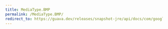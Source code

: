 ```yaml
---
title: MediaType.BMP
permalink: /MediaType.BMP/
redirect_to: https://guava.dev/releases/snapshot-jre/api/docs/com/google/common/net/MediaType.html#BMP
---
```

